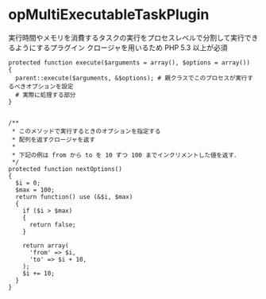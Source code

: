 opMultiExecutableTaskPlugin
===========================


実行時間やメモリを消費するタスクの実行をプロセスレベルで分割して実行できるようにするプラグイン
クロージャを用いるため PHP 5.3 以上が必須

    protected function execute($arguments = array(), $options = array())
    {
      parent::execute($arguments, &$options); # 親クラスでこのプロセスが実行するべきオプションを設定
      # 実際に処理する部分
    }


    /**
     * このメソッドで実行するときのオプションを指定する
     * 配列を返すクロージャを返す
     *
     * 下記の例は from から to を 10 ずつ 100 までインクリメントした値を返す．
     */
    protected function nextOptions()
    {
      $i = 0;
      $max = 100;
      return function() use (&$i, $max)
      {
        if ($i > $max)
        {
          return false;
        }

        return array(
          'from' => $i,
          'to' => $i + 10,
        );
        $i += 10;
      }
    }
